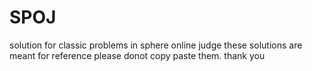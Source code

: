 # SPOJ
solution for classic problems in sphere online judge
these solutions are meant for reference please donot copy paste them.
thank you
